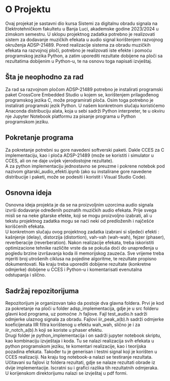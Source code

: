 # O Projektu
Ovaj projekat je sastavni dio kursa Sistemi za digitalnu obradu signala na Elektrotehničkom fakultetu u Banja Luci, akademske godine 2023/2024 u zimskom semestru. 
U sklopu projektnog zadatka potrebno je realizovati sistem za dodavanje muzičkih efekata u audio signal korištenjem razvojnog okruženja ADSP-21489. Pored realizacije sistema za obradu muzičkih efekata na razvojnoj ploči, potrebno je realizovati iste efekte i pomoću programskog jezika Python, a zatim uporediti rezultate dobijene na ploči sa rezultatima dobijenim u Python-u, te na osnovu toga napisati izvještaj.  

## Šta je neophodno za rad
Za rad sa razvojnom pločom ADSP-21489 potrebno je instalirati programski paket CrossCore Embedded Studio u kojem se, korištenjem prilagođenog programskog jezika C, može programirati ploča. Osim toga potrebno je instalirati programski jezik Python. U našem konkretnom slučaju koristićemo Anaconda distribuciju alata, koja u sebi sadrži Python interpreter, te u okviru nje Jupyter Notebook platformu za pisanje programa u Python programskom jeziku. 

## Pokretanje programa
Za pokretanje potrebni su gore navedeni softverski paketi. Dakle CCES za C implementaciju, kao i ploča ADSP-21489 (može se koristiti i simulator u CCES, ali on ne daje uvijek vjerodostojne rezultate).  
A za python implementaciju jednostavno se preuzme i pokrene notebok pod nazivom gitarski_audio_efekti.ipynb (ako su instalirane gore navedene distribucije i paketi, može se podesiti i koristit i Visual Studio Code). 

## Osnovna ideja
Osnovna ideja projekta je da se na proizvoljnim uzorcima audio signala izvrši dodavanje određenih poznatih muzičkih audio efekata. Prije svega misli se na neke gitarske efekte, koji se mogu proizvoljno izabrati, ali u tekstu projektnog zadatka mogu se naći neki od predloženih i najčešće korišćenih efekata.  
U konkretnom slučaju ovog projektnog zadatka izabrani si sljedeći efekti : kašnjenje (delay), distorzija (distortion), vah-vah (wah-wah), fejzer (phaser), reverberacije (reverberation).
Nakon realizacije efekata, treba iskoristiti optimizacione tehnike različite vrste da se pokuša doći do unapređenja u pogledu brzine izvršavanja koda ili memorijskog zauzeća. Sve vrijeme treba mjeriti broj utrošenih ciklusa na pojedine algoritme, te rezultate propisno dokumentovati. 
Na kraju treba uporediti dobijene rezultate (konkretne odmjerke) dobijene u CCES i Python-u i komentarisati evenutalna odstupanja i slično.

## Sadržaj repozitorijuma
Repozitorijum je organizovan tako da postoje dva glavna foldera. Prvi je kod za pokretanje na ploči u folder adsp_implementacija, gdje je u src folderu glavni kod programa, uz pomoćne .h fajlove. Fajl test_audio.h sadrži odmjerke ulaznog signala za obradu. Fajlovi iir_peak_a(b).h sadrži odmjerke koeficijenata IIR filtra korištenog u efektu wah_wah, slično je i za iir_notch_a(b).h koji se koriste u phaser efektu.  
Drugi folder je python_implementacija i on sadrži jupyter notebook skriptu, kao kombinaciju izvještaja i koda. Tu se nalazi realizacija svih efekata u python programskom jeziku, te komentari realizacije, kao i teorijska pozadina efekata. Također tu je generisan i testni signal koji je korišten u CCES realizaciji. Na kraju tog notebook-a nalazi se testiranje rezultata. Učitavani su fajlovi iz foldera rezultati, gdje se nalaze rezultati obrade iz dvije implementacije. Iscratni su i grafici razlika tih rezultatnih odmjeraka.  
U korijenskom direktorijumu nalazi se izvještaj u pdf formi.
